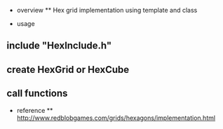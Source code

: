 * overview
** Hex grid implementation using template and class

* usage
## include "HexInclude.h"
## create HexGrid or HexCube
## call functions

* reference
** http://www.redblobgames.com/grids/hexagons/implementation.html
